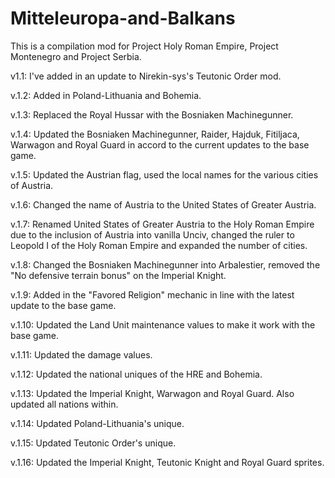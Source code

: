 # Mitteleuropa-and-Balkans
This is a compilation mod for Project Holy Roman Empire, Project Montenegro and Project Serbia.

v1.1: I've added in an update to Nirekin-sys's Teutonic Order mod.

v.1.2: Added in Poland-Lithuania and Bohemia.

v.1.3: Replaced the Royal Hussar with the Bosniaken Machinegunner.

v.1.4: Updated the Bosniaken Machinegunner, Raider, Hajduk, Fitiljaca, Warwagon and Royal Guard in accord to the current updates to the base game.

v.1.5: Updated the Austrian flag, used the local names for the various cities of Austria.

v.1.6: Changed the name of Austria to the United States of Greater Austria.

v.1.7: Renamed United States of Greater Austria to the Holy Roman Empire due to the inclusion of Austria into vanilla Unciv, changed the ruler to Leopold I of the Holy Roman Empire and expanded the number of cities.

v.1.8: Changed the Bosniaken Machinegunner into Arbalestier, removed the "No defensive terrain bonus" on the Imperial Knight.

v.1.9: Added in the "Favored Religion" mechanic in line with the latest update to the base game.

v.1.10: Updated the Land Unit maintenance values to make it work with the base game.

v.1.11: Updated the damage values.

v.1.12: Updated the national uniques of the HRE and Bohemia.

v.1.13: Updated the Imperial Knight, Warwagon and Royal Guard. Also updated all nations within.

v.1.14: Updated Poland-Lithuania's unique.

v.1.15: Updated Teutonic Order's unique.

v.1.16: Updated the Imperial Knight, Teutonic Knight and Royal Guard sprites.
